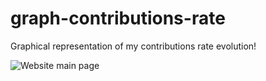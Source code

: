 # graph-contributions-rate
Graphical representation of my contributions rate evolution!

![Website main page]()
